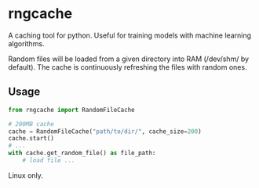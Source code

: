 # rngcache

A caching tool for python. Useful for training models with machine learning algorithms.

Random files will be loaded from a given directory into RAM (/dev/shm/ by default). 
The cache is continuously refreshing the files with random ones.

## Usage

```python
from rngcache import RandomFileCache

# 200MB cache
cache = RandomFileCache("path/to/dir/", cache_size=200) 
cache.start()
# ...
with cache.get_random_file() as file_path:
    # load file ...
```



Linux only.
